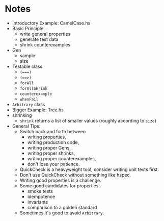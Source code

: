 # Notes

- Introductory Example: CamelCase.hs
- Basic Principle
  - write general properties
  - generate test data
  - shrink counterexamples
- Gen
  - sample
  - size
- Testable class
  - `(===)`
  - `(==>)`
  - `forAll`
  - `forAllShrink`
  - `counterexample`
  - `whenFail`
- `Arbitrary` class
- Bigger Example: Tree.hs
- shrinking
  - `shrink` returns a list of smaller values (roughly according to `size`)
- General Tips:
  - Switch back and forth between
    - writing properties,
    - writing production code,
    - writing proper Gens,
    - writing proper shrinks,
    - writing proper counterexamples,
    - don't lose your patience.
  - QuickCheck is a heavyweight tool, consider writing unit tests first.
  - Don't use QuickCheck without something like hspec.
  - Writing good properties is a challenge.
  - Some good candidates for properties:
    - smoke tests
    - idempotence
    - invariants
    - comparison to a golden standard
  - Sometimes it's good to avoid `Arbitrary`.
